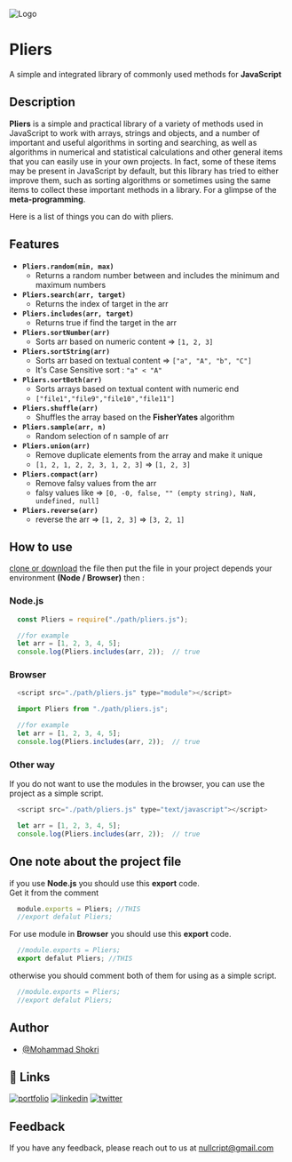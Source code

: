 
![Logo](https://i.ibb.co/TBD1xMn/pliers-Logo.png)


# Pliers

A simple and integrated library of commonly used methods for **JavaScript**


## Description

**Pliers** is a simple and practical library of a variety of methods used in JavaScript to work with arrays, strings and objects, and a number of important and useful algorithms in sorting and searching, as well as algorithms in numerical and statistical calculations and other general items that you can easily use in your own projects.
In fact, some of these items may be present in JavaScript by default, but this library has tried to either improve them, such as sorting algorithms or sometimes using the same items to collect these important methods in a library. For a glimpse of the **meta-programming**.

Here is a list of things you can do with pliers.


## Features

- **`Pliers.random(min, max)`**
    - Returns a random number between and includes the minimum and maximum numbers
- **`Pliers.search(arr, target)`**
    - Returns the index of target in the arr
- **`Pliers.includes(arr, target)`**
    - Returns true if find the target in the arr
- **`Pliers.sortNumber(arr)`**
    - Sorts arr based on numeric content => `[1, 2, 3]`
- **`Pliers.sortString(arr)`**
    - Sorts arr based on textual content => `["a", "A", "b", "C"]`
    - It's Case Sensitive sort : `"a" < "A"`
- **`Pliers.sortBoth(arr)`**
    - Sorts arrays based on textual content with numeric end
    - ‍‍‍‍‍`["file1","file9","file10","file11"]`
- **`Pliers.shuffle(arr)`**
    - Shuffles the array based on the **FisherYates** algorithm
- **`Pliers.sample(arr, n)`**
    - Random selection of n sample of arr
- **`Pliers.union(arr)`**
    - Remove duplicate elements from the array and make it unique
    - `[1, 2, 1, 2, 2, 3, 1, 2, 3]` => `[1, 2, 3]`
- **`Pliers.compact(arr)`**
    - Remove falsy values from the arr 
    - falsy values like => `[0, -0, false, "" (empty string), NaN, undefined, null]`
- **`Pliers.reverse(arr)`**
    - reverse the arr => `[1, 2, 3]` => `[3, 2, 1]`


## How to use

[clone or download](https://github.com/nullcript/pliers) the file then
put the file in your project depends your environment  **(Node / Browser)**
then :

### Node.js

```javascript
  const Pliers = require("./path/pliers.js");

  //for example
  let arr = [1, 2, 3, 4, 5];
  console.log(Pliers.includes(arr, 2));  // true
```


### Browser

```javascript
  <script src="./path/pliers.js" type="module"></script>
```


```javascript
  import Pliers from "./path/pliers.js";

  //for example
  let arr = [1, 2, 3, 4, 5];
  console.log(Pliers.includes(arr, 2));  // true
```

### Other way
If you do not want to use the modules in the browser, you can use the project as a simple script.

```javascript
  <script src="./path/pliers.js" type="text/javascript"></script>
```

```javascript
  let arr = [1, 2, 3, 4, 5];
  console.log(Pliers.includes(arr, 2));  // true
```


## One note about the project file

if you use **Node.js** you should use this **export** code.  
Get it from the comment

```javascript
  module.exports = Pliers; //THIS
  //export defalut Pliers;
```

For use module in **Browser** you should use this **export** code.

```javascript
  //module.exports = Pliers;
  export defalut Pliers; //THIS
```
otherwise you should comment both of them for using as a simple script.

```javascript
  //module.exports = Pliers;
  //export defalut Pliers;
```

## Author

- [@Mohammad Shokri](https://www.github.com/nullcript)


## 🔗 Links
[![portfolio](https://img.shields.io/badge/my_portfolio-000?style=for-the-badge&logo=ko-fi&logoColor=white)](https://github.com/nullcript)
[![linkedin](https://img.shields.io/badge/linkedin-0A66C2?style=for-the-badge&logo=linkedin&logoColor=white)](https://www.linkedin.com/in/nullcript)
[![twitter](https://img.shields.io/badge/twitter-1DA1F2?style=for-the-badge&logo=twitter&logoColor=white)](https://twitter.com/nullcript)


## Feedback

If you have any feedback, please reach out to us at nullcript@gmail.com

